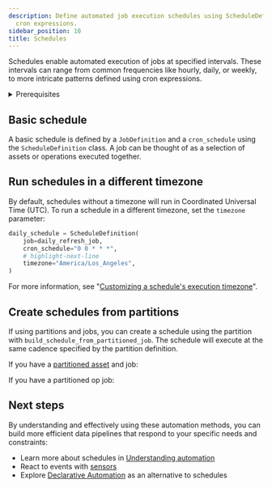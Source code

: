 ```yaml
---
description: Define automated job execution schedules using ScheduleDefinition and
  cron expressions.
sidebar_position: 10
title: Schedules
---
```

Schedules enable automated execution of jobs at specified intervals. These intervals can range from common frequencies like hourly, daily, or weekly, to more intricate patterns defined using cron expressions.

<details>
  <summary>Prerequisites</summary>

To follow the steps in this guide, you'll need:

- Familiarity with [assets](/guides/build/assets/)
- Familiarity with [jobs](/guides/build/jobs/)

</details>

## Basic schedule

A basic schedule is defined by a `JobDefinition` and a `cron_schedule` using the `ScheduleDefinition` class. A job can be thought of as a selection of assets or operations executed together.

<CodeExample path="docs_snippets/docs_snippets/guides/automation/simple-schedule-example.py" language="python" />

## Run schedules in a different timezone

By default, schedules without a timezone will run in Coordinated Universal Time (UTC). To run a schedule in a different timezone, set the `timezone` parameter:

```python
daily_schedule = ScheduleDefinition(
    job=daily_refresh_job,
    cron_schedule="0 0 * * *",
    # highlight-next-line
    timezone="America/Los_Angeles",
)
```

For more information, see "[Customizing a schedule's execution timezone](/guides/automate/schedules/customizing-execution-timezone)".

## Create schedules from partitions

If using partitions and jobs, you can create a schedule using the partition with `build_schedule_from_partitioned_job`. The schedule will execute at the same cadence specified by the partition definition.

<Tabs>
<TabItem value="assets" label="Assets">

If you have a [partitioned asset](/guides/build/partitions-and-backfills) and job:

<CodeExample path="docs_snippets/docs_snippets/guides/automation/schedule-with-partition.py" language="python" />

</TabItem>
<TabItem value="ops" label="Ops">

If you have a partitioned op job:

<CodeExample path="docs_snippets/docs_snippets/guides/automation/schedule-with-partition-ops.py" language="python" />

</TabItem>
</Tabs>

## Next steps

By understanding and effectively using these automation methods, you can build more efficient data pipelines that respond to your specific needs and constraints:

- Learn more about schedules in [Understanding automation](/guides/automate)
- React to events with [sensors](/guides/automate/sensors)
- Explore [Declarative Automation](/guides/automate/declarative-automation) as an alternative to schedules
